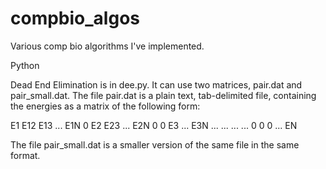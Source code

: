 compbio_algos
=============

Various comp bio algorithms I've implemented.

Python 

Dead End Elimination is in dee.py.  It can use two matrices, pair.dat and pair_small.dat. 
The file pair.dat is a plain text, tab-delimited
file, containing the energies as a matrix of the following form:

E1    E12    E13  ...  E1N
0     E2     E23  ...  E2N
0     0      E3   ...  E3N
...  ...     ...  ...
0     0       0   ...  EN

The file pair_small.dat is a smaller version of the same file in the same format.

